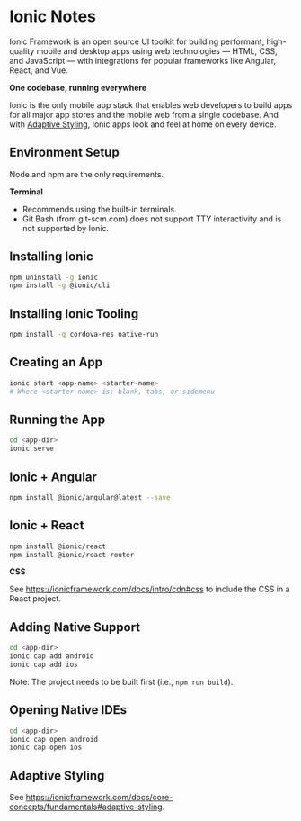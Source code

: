 # Ionic Notes

Ionic Framework is an open source UI toolkit for building performant, high-quality mobile and desktop apps using web technologies — HTML, CSS, and JavaScript — with integrations for popular frameworks like Angular, React, and Vue.


**One codebase, running everywhere**

Ionic is the only mobile app stack that enables web developers to build apps for all major app stores and the mobile web from a single codebase. And with [Adaptive Styling](https://ionicframework.com/docs/theming/platform-styles), Ionic apps look and feel at home on every device.


## Environment Setup

Node and npm are the only requirements.

**Terminal**

- Recommends using the built-in terminals.
- Git Bash (from git-scm.com) does not support TTY interactivity and is not supported by Ionic.


## Installing Ionic

```sh
npm uninstall -g ionic
npm install -g @ionic/cli
```


## Installing Ionic Tooling

```sh
npm install -g cordova-res native-run
```


## Creating an App

```sh
ionic start <app-name> <starter-name>
# Where <starter-name> is: blank, tabs, or sidemenu
```


## Running the App

```sh
cd <app-dir>
ionic serve
```


## Ionic + Angular

```sh
npm install @ionic/angular@latest --save
```


## Ionic + React

```sh
npm install @ionic/react
npm install @ionic/react-router
```

**CSS**

See https://ionicframework.com/docs/intro/cdn#css to include the CSS in a React project.


## Adding Native Support

```sh
cd <app-dir>
ionic cap add android
ionic cap add ios
```

Note: The project needs to be built first (i.e., `npm run build`).


## Opening Native IDEs

```sh
cd <app-dir>
ionic cap open android
ionic cap open ios
```


## Adaptive Styling

See https://ionicframework.com/docs/core-concepts/fundamentals#adaptive-styling.

